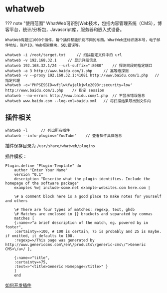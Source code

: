 # whatweb

??? note "使用范围"
    WhatWeb可识别Web技术，包括内容管理系统（CMS），博客平台，统计/分析包，Javascript库，服务器和嵌入式设备。

    WhatWeb有超过1000个插件，每个插件都能识别不同的东西。WhatWeb还标识版本号，电子邮件地址，账户ID，Web框架模块，SQL错误等。

```
whatweb -i /root/target.txt     // 扫描指定文件中的 url
whatweb -v 192.168.32.1     // 显示详细信息
whatweb 192.168.32.1/24 --url-suffix=":8080"    // 探测网段的指定端口
whatweb -a 3 http://www.baidu.com/1.php     // 高等级探测
whatweb -v --proxy 192.168.32.1:41081 http://www.baidu.com/1.php   // 指定代理
whatweb -c='PHPSESSID=wfjlwkfwjelkjwle2093r;security=low' http://www.baidu.com/1.php    // 指定 session
whatweb --no-errors http://www.baidu.com/1.php  // 不显示错误信息
whatweb www.baidu.com --log-xml=baidu.xml   // 将扫描结果导出到文件内
```

## 插件相关


```
whatweb -l      // 列出所有插件
whatweb --info-plugins="YouTube"    // 查看插件具体信息
```

插件保存目录为 `/usr/share/whatweb/plugins`

插件模板：

```
Plugin.define "Plugin-Template" do
    author "Enter Your Name"
    version "0.1"
    description "Describe what the plugin identifies. Include the homepage of the software package"
    examples %w| include-some.net example-websites.com here.com |

    \# a comment block here is a good place to make notes for yourself and others 

    \# There are four types of matches: regexp, text, ghdb 
    \# Matches are enclosed in {} brackets and separated by commas 
    matches [
    {:name=>"a brief description of the match, eg. powered by in footer",
    :certainty=>100, # 100 is certain, 75 is probably and 25 is maybe. if omitted, it defaults to 100. 
    :regexp=>/This page was generated by http://www.genericcms.com\/en\/products\/generic-cms\/">Generic CMS<\/a>/ },

    {:name=>"title",
    :certainty=>75,
    :text=>"<title>Generic Homepage</title>" }
    ]
    end
```

[如何开发插件](https://github.com/urbanadventurer/WhatWeb/wiki/How-to-develop-WhatWeb-plugins)